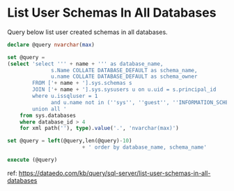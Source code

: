 # List User Schemas In All Databases

Query below list user created schemas in all databases.

``` sql
declare @query nvarchar(max)

set @query = 
(select 'select ''' + name + ''' as database_name,
              s.Name COLLATE DATABASE_DEFAULT as schema_name,
              u.name COLLATE DATABASE_DEFAULT as schema_owner 
        FROM ['+ name + '].sys.schemas s
        JOIN ['+ name + '].sys.sysusers u on u.uid = s.principal_id
        where u.issqluser = 1
              and u.name not in (''sys'', ''guest'', ''INFORMATION_SCHEMA'')
        union all '
    from sys.databases 
    where database_id > 4
    for xml path(''), type).value('.', 'nvarchar(max)')

set @query = left(@query,len(@query)-10) 
                        + ' order by database_name, schema_name'

execute (@query)
```

ref: https://dataedo.com/kb/query/sql-server/list-user-schemas-in-all-databases